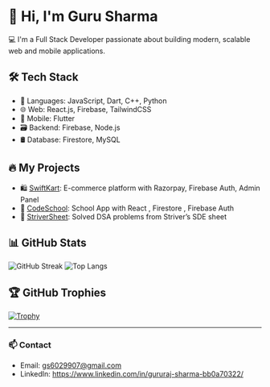 # 👋 Hi, I'm Guru Sharma

💻 I'm a Full Stack Developer passionate about building modern, scalable web and mobile applications.

## 🛠️ Tech Stack
- 🔧 Languages: JavaScript, Dart, C++, Python
- 🌐 Web: React.js, Firebase, TailwindCSS
- 📱 Mobile: Flutter
- 🗃️ Backend: Firebase, Node.js
- 🛢️ Database: Firestore, MySQL

## 🔥 My Projects
- 🛍️ [SwiftKart](https://github.com/CODERGURU26/SwifKart): E-commerce platform with Razorpay, Firebase Auth, Admin Panel
- 📱 [CodeSchool](https://github.com/CODERGURU26/CodeSchool): School App with React , Firestore , Firebase Auth
- 🎯 [StriverSheet](https://github.com/CODERGURU26/StriverSheet): Solved DSA problems from Striver’s SDE sheet

## 📊 GitHub Stats
![GitHub Streak](https://streak-stats.demolab.com/?user=CODERGURU26)
![Top Langs](https://github-readme-stats.vercel.app/api/top-langs/?username=CODERGURU26&layout=compact)

## 🏆 GitHub Trophies

[![Trophy](https://github-profile-trophy.vercel.app/?username=CODERGURU26&theme=radical)](https://github.com/ryo-ma/github-profile-trophy)


---

### 📫 Contact
- Email: gs6029907@gmail.com
- LinkedIn: https://www.linkedin.com/in/gururaj-sharma-bb0a70322/
